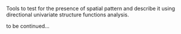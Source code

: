 Tools to test for the presence of spatial pattern and describe it using directional univariate structure functions analysis.

to be continued...
